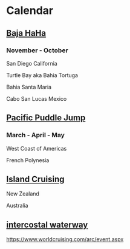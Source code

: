 # Calendar

## [Baja HaHa](https://www.baja-haha.com/)

### November - October

San Diego California

Turtle Bay aka Bahia Tortuga

Bahia Santa Maria

Cabo San Lucas Mexico

## [Pacific Puddle Jump](http://pacificpuddlejump.com/index.html)

### March - April - May

West Coast of Americas

French Polynesia

## [Island Cruising](https://www.islandcruising.nz/)

New Zealand

Australia

## [intercostal waterway](https://www.yachtingworld.com/cruising/atlantic-intracoastal-waterway-everything-you-need-to-know-138603)

https://www.worldcruising.com/arc/event.aspx


